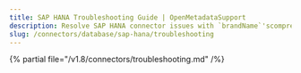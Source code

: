 ```yaml
---
title: SAP HANA Troubleshooting Guide | OpenMetadataSupport
description: Resolve SAP HANA connector issues with `brandName`'scomprehensive troubleshooting guide. Fix connection errors, authentication problems, and metadata ...
slug: /connectors/database/sap-hana/troubleshooting
---
```


{% partial file="/v1.8/connectors/troubleshooting.md" /%}

